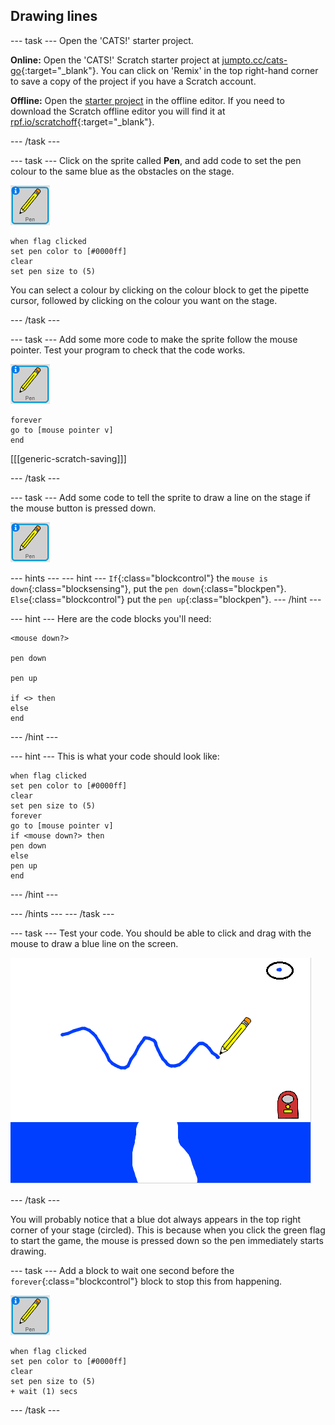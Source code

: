 ## Drawing lines

--- task ---
Open the 'CATS!' starter project.

**Online:** Open the 'CATS!' Scratch starter project at [jumpto.cc/cats-go](http://jumpto.cc/cats-go){:target="_blank"}. You can click on 'Remix' in the top right-hand corner to save a copy of the project if you have a Scratch account.

**Offline:** Open the [starter project](resources/cats-resources.sb) in the offline editor. If you need to download the Scratch offline editor you will find it at [rpf.io/scratchoff](http://rpf.io/scratchoff){:target="_blank"}.

--- /task ---

--- task ---
Click on the sprite called **Pen**, and add code to set the pen colour to the same blue as the obstacles on the stage.

![Pen sprite](images/pen-sprite.png)

```blocks
when flag clicked
set pen color to [#0000ff]
clear
set pen size to (5)
```

You can select a colour by clicking on the colour block to get the pipette cursor, followed by clicking on the colour you want on the stage.

--- /task ---

--- task ---
Add some more code to make the sprite follow the mouse pointer. Test your program to check that the code works.

![Pen sprite](images/pen-sprite.png)

```blocks
forever
go to [mouse pointer v]
end
```

[[[generic-scratch-saving]]]

--- /task ---

--- task ---
Add some code to tell the sprite to draw a line on the stage if the mouse button is pressed down.

![Pen sprite](images/pen-sprite.png)

--- hints ---
--- hint ---
`If`{:class="blockcontrol"} the `mouse is down`{:class="blocksensing"}, put the `pen down`{:class="blockpen"}. `Else`{:class="blockcontrol"} put the `pen up`{:class="blockpen"}.
--- /hint ---

--- hint ---
Here are the code blocks you'll need:

```blocks
<mouse down?>

pen down

pen up

if <> then
else
end
```
--- /hint ---

--- hint ---
This is what your code should look like:

```blocks
when flag clicked
set pen color to [#0000ff]
clear
set pen size to (5)
forever
go to [mouse pointer v]
if <mouse down?> then
pen down
else
pen up
end
```
--- /hint ---

--- /hints ---
--- /task ---

--- task ---
Test your code. You should be able to click and drag with the mouse to draw a blue line on the screen.

![Draw a line](images/draw-a-line.png)

--- /task ---

You will probably notice that a blue dot always appears in the top right corner of your stage (circled). This is because when you click the green flag to start the game, the mouse is pressed down so the pen immediately starts drawing.

--- task ---
Add a block to wait one second before the `forever`{:class="blockcontrol"} block to stop this from happening.

![Pen sprite](images/pen-sprite.png)

```blocks
when flag clicked
set pen color to [#0000ff]
clear
set pen size to (5)
+ wait (1) secs
```
--- /task ---

